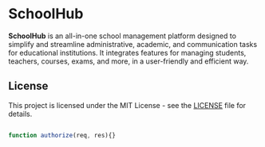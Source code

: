# SchoolHub

**SchoolHub** is an all-in-one school management platform designed to simplify and streamline administrative, academic, and communication tasks for educational institutions. It integrates features for managing students, teachers, courses, exams, and more, in a user-friendly and efficient way.

## License

This project is licensed under the MIT License - see the [LICENSE](./LICENSE) file for details.

```js

function authorize(req, res){}

```